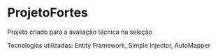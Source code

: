 # ProjetoFortes
Projeto criado para a avaliação técnica na seleção

Tecnologias utilizadas:
Entity Framework, 
Simple Injector, 
AutoMapper

